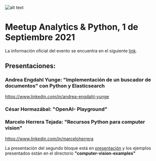 ![alt text](https://secure.meetupstatic.com/photos/event/e/4/d/3/clean_498358579.jpeg)

# Meetup Analytics & Python, 1 de Septiembre 2021
La información oficial del evento se encuentra en el siguiente [link](https://www.meetup.com/Analytics-y-Python/events/280223370).

## Presentaciones:
### Andrea Engdahl Yunge: "Implementación de un buscador de documentos" con Python y Elasticsearch
https://www.linkedin.com/in/andrea-engdahl-yunge

### César Hormazábal: "OpenAI- Playground"

### Marcelo Herrera Tejada: "Recursos Python para computer vision"
https://www.linkedin.com/in/marceloherrera

La presentación del segundo bloque está en [presentación](https://github.com/MeetupAnalytics-Python/sesion-01-09-2021/blob/main/computer_vision_and_python_resources.pdf)
y los ejemplos presentados están en el directorio **"computer-vision-examples"**
